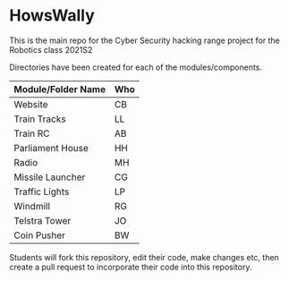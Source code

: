 # HowsWally
This is the main repo for the Cyber Security hacking range project for the Robotics class 2021S2

Directories have been created for each of the modules/components.

| Module/Folder Name | Who |
| -------| --- |
| Website | CB |
| Train Tracks | LL |
| Train RC | AB |
| Parliament House | HH |
| Radio | MH |
| Missile Launcher | CG |
| Traffic Lights | LP |
| Windmill | RG |
| Telstra Tower | JO |
| Coin Pusher | BW |

Students will fork this repository, edit their code, make changes etc, then create a pull request to incorporate their code into this repository.